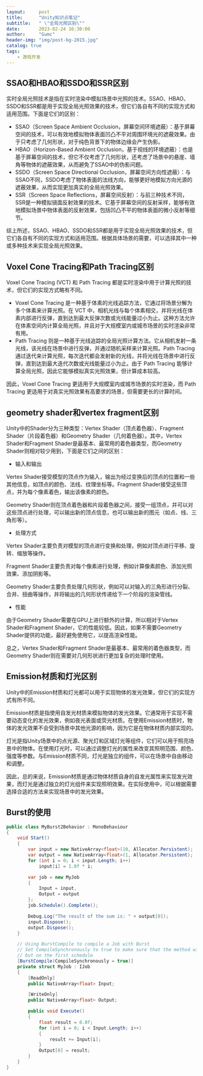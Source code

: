 ```yaml
---
layout:     post
title:      "Unity知识点笔记"
subtitle:   " \"全局光照区别\""
date:       2023-02-24 16:30:00
author:     "Gumc"
header-img: "img/post-bg-2015.jpg"
catalog: true
tags:
    - 游戏开发
---
```

## SSAO和HBAO和SSDO和SSR区别

实时全局光照技术是指在实时渲染中模拟场景中光照的技术。SSAO、HBAO、SSDO和SSR都是用于实现全局光照效果的技术，但它们各自有不同的实现方式和适用范围。下面是它们的区别：

* SSAO（Screen Space Ambient Occlusion，屏幕空间环境遮蔽）：基于屏幕空间的技术，可以有效地模拟物体表面凹凸不平对周围环境光的遮蔽效果。由于只考虑了几何形状，对于纯色背景下的物体边缘会产生伪影。
* HBAO（Horizon-Based Ambient Occlusion，基于视线的环境遮蔽）：也是基于屏幕空间的技术，但它不仅考虑了几何形状，还考虑了场景中的悬崖、墙角等物体的遮蔽效果，从而避免了SSAO中的伪影问题。
* SSDO（Screen Space Directional Occlusion，屏幕空间方向性遮蔽）：与SSAO不同，SSDO考虑了物体表面的法线方向，能够更好地模拟方向光源的遮蔽效果，从而实现更加真实的全局光照效果。
* SSR（Screen Space Reflections，屏幕空间反射）：与前三种技术不同，SSR是一种模拟镜面反射效果的技术。它基于屏幕空间的反射采样，能够有效地模拟场景中物体表面的反射效果，包括凹凸不平的物体表面的微小反射等细节。

综上所述，SSAO、HBAO、SSDO和SSR都是用于实现全局光照效果的技术，但它们各自有不同的实现方式和适用范围。根据具体场景的需要，可以选择其中一种或多种技术来实现全局光照效果。

## Voxel Cone Tracing和Path Tracing区别

Voxel Cone Tracing (VCT) 和 Path Tracing 都是实时渲染中用于计算光照的技术，但它们的实现方式略有不同。

* Voxel Cone Tracing 是一种基于体素的光线追踪方法，它通过将场景分解为多个体素来计算光照。在 VCT 中，相机光线与每个体素相交，并将光线在体素内部进行反弹，直到达到最大反弹次数或光线能量过小为止。这种方法允许在体素空间内计算全局光照，并且对于大规模室内或城市场景的实时渲染非常有用。
* Path Tracing 则是一种基于光线追踪的全局光照计算方法。它从相机发射一条光线，该光线在场景中进行反弹，并通过随机采样来计算光照。Path Tracing 通过迭代来计算光照，每次迭代都会发射新的光线，并将光线在场景中进行反弹，直到达到最大迭代次数或光线能量过小为止。由于 Path Tracing 能够计算全局光照，因此它能够模拟真实光照效果，但计算成本较高。

因此，Voxel Cone Tracing 更适用于大规模室内或城市场景的实时渲染，而 Path Tracing 更适用于对真实光照效果有高要求的场景，但需要更长的计算时间。

## geometry shader和vertex fragment区别

Unity中的Shader分为三种类型：Vertex Shader（顶点着色器）、Fragment Shader（片段着色器）和Geometry Shader（几何着色器）。其中，Vertex Shader和Fragment Shader是最基本、最常用的着色器类型，而Geometry Shader则相对较少用到，下面是它们之间的区别：

* 输入和输出

Vertex Shader接受模型的顶点作为输入，输出为经过变换后的顶点的位置和一些其他信息，如顶点的颜色、法线、纹理坐标等。Fragment Shader接受这些顶点，并为每个像素着色，输出该像素的颜色。

Geometry Shader则在顶点着色器和片段着色器之间，接受一组顶点，并可以对这些顶点进行处理，可以输出新的顶点信息，也可以输出新的图元（如点、线、三角形等）。

* 处理方式

Vertex Shader主要负责对模型的顶点进行变换和处理，例如对顶点进行平移、旋转、缩放等操作。

Fragment Shader主要负责对每个像素进行处理，例如计算像素颜色、添加光照效果、添加阴影等。

Geometry Shader主要负责处理几何形状，例如可以对输入的三角形进行分裂、合并、扭曲等操作，并将输出的几何形状传递给下一个阶段的渲染管线。

* 性能

由于Geometry Shader需要在GPU上进行额外的计算，所以相对于Vertex Shader和Fragment Shader，它的性能较低。因此，如果不需要Geometry Shader提供的功能，最好避免使用它，以提高渲染性能。

总之，Vertex Shader和Fragment Shader是最基本、最常用的着色器类型，而Geometry Shader则在需要对几何形状进行更加复杂的处理时使用。

## Emission材质和灯光区别

Unity中的Emission材质和灯光都可以用于实现物体的发光效果，但它们的实现方式有所不同。

Emission材质是指使用自发光材质来模拟物体的发光效果。它通常用于实现不需要动态变化的发光效果，例如夜光表面或荧光材质。在使用Emission材质时，物体的发光效果不会受到场景中其他光源的影响，因为它是在物体材质内部实现的。

灯光是指Unity场景中的点光源、聚光灯和区域灯光等组件，它们可以用于照亮场景中的物体。在使用灯光时，可以通过调整灯光的属性来改变其照明范围、颜色、强度等参数。与Emission材质不同，灯光是独立的组件，可以在场景中自由移动和调整。

因此，总的来说，Emission材质是通过物体材质自身的自发光属性来实现发光效果，而灯光是通过独立的灯光组件来实现照明效果。在实际使用中，可以根据需要选择合适的方法来实现场景中的发光效果。

## Burst的使用

```csharp
public class MyBurst2Behavior : MonoBehaviour
{
    void Start()
    {
        var input = new NativeArray<float>(10, Allocator.Persistent);
        var output = new NativeArray<float>(1, Allocator.Persistent);
        for (int i = 0; i < input.Length; i++)
            input[i] = 1.0f * i;

        var job = new MyJob
        {
            Input = input,
            Output = output
        };
        job.Schedule().Complete();

        Debug.Log("The result of the sum is: " + output[0]);
        input.Dispose();
        output.Dispose();
    }

    // Using BurstCompile to compile a Job with Burst
    // Set CompileSynchronously to true to make sure that the method will not be compiled asynchronously
    // but on the first schedule
    [BurstCompile(CompileSynchronously = true)]
    private struct MyJob : IJob
    {
        [ReadOnly]
        public NativeArray<float> Input;

        [WriteOnly]
        public NativeArray<float> Output;

        public void Execute()
        {
            float result = 0.0f;
            for (int i = 0; i < Input.Length; i++)
            {
                result += Input[i];
            }
            Output[0] = result;
        }
    }
}
```
